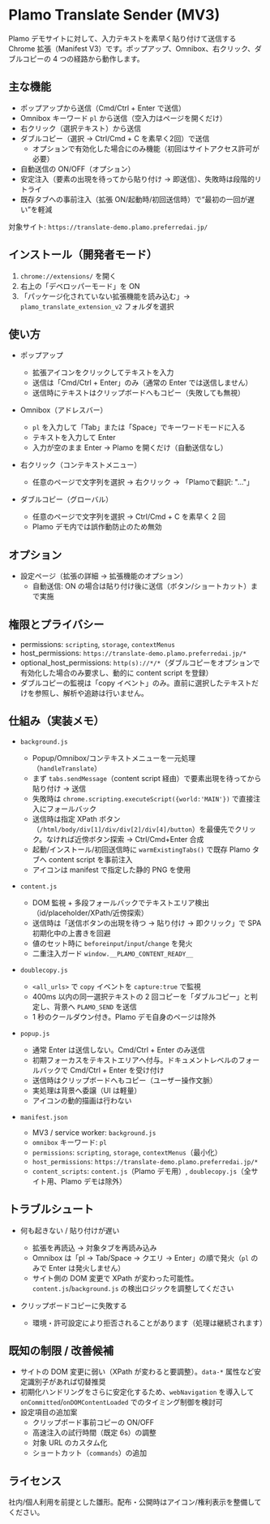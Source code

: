 # Plamo Translate Sender (MV3)

Plamo デモサイトに対して、入力テキストを素早く貼り付けて送信する Chrome 拡張（Manifest V3）です。ポップアップ、Omnibox、右クリック、ダブルコピーの 4 つの経路から動作します。

## 主な機能

- ポップアップから送信（Cmd/Ctrl + Enter で送信）
- Omnibox キーワード `pl` から送信（空入力はページを開くだけ）
- 右クリック（選択テキスト）から送信
- ダブルコピー（選択 → Ctrl/Cmd + C を素早く2回）で送信
  - オプションで有効化した場合にのみ機能（初回はサイトアクセス許可が必要）
- 自動送信の ON/OFF（オプション）
- 安定注入（要素の出現を待ってから貼り付け → 即送信）、失敗時は段階的リトライ
- 既存タブへの事前注入（拡張 ON/起動時/初回送信時）で“最初の一回が遅い”を軽減

対象サイト: `https://translate-demo.plamo.preferredai.jp/`

## インストール（開発者モード）

1. `chrome://extensions/` を開く
2. 右上の「デベロッパーモード」を ON
3. 「パッケージ化されていない拡張機能を読み込む」→ `plamo_translate_extension_v2` フォルダを選択

## 使い方

- ポップアップ
  - 拡張アイコンをクリックしてテキストを入力
  - 送信は「Cmd/Ctrl + Enter」のみ（通常の Enter では送信しません）
  - 送信時にテキストはクリップボードへもコピー（失敗しても無視）

- Omnibox（アドレスバー）
  - `pl` を入力して「Tab」または「Space」でキーワードモードに入る
  - テキストを入力して Enter
  - 入力が空のまま Enter → Plamo を開くだけ（自動送信なし）

- 右クリック（コンテキストメニュー）
  - 任意のページで文字列を選択 → 右クリック → 「Plamoで翻訳: "…"」

- ダブルコピー（グローバル）
  - 任意のページで文字列を選択 → Ctrl/Cmd + C を素早く 2 回
  - Plamo デモ内では誤作動防止のため無効

## オプション

- 設定ページ（拡張の詳細 → 拡張機能のオプション）
  - 自動送信: ON の場合は貼り付け後に送信（ボタン/ショートカット）まで実施
  
## 権限とプライバシー

- permissions: `scripting`, `storage`, `contextMenus`
- host_permissions: `https://translate-demo.plamo.preferredai.jp/*`
- optional_host_permissions: `http(s)://*/*`（ダブルコピーをオプションで有効化した場合のみ要求し、動的に content script を登録）
- ダブルコピーの監視は「copy イベント」のみ。直前に選択したテキストだけを参照し、解析や追跡は行いません。

## 仕組み（実装メモ）

- `background.js`
  - Popup/Omnibox/コンテキストメニューを一元処理（`handleTranslate`）
  - まず `tabs.sendMessage`（content script 経由）で要素出現を待ってから貼り付け → 送信
  - 失敗時は `chrome.scripting.executeScript({world:'MAIN'})` で直接注入にフォールバック
  - 送信時は指定 XPath ボタン（`/html/body/div[1]/div/div[2]/div[4]/button`）を最優先でクリック。なければ近傍ボタン探索 → Ctrl/Cmd+Enter 合成
  - 起動/インストール/初回送信時に `warmExistingTabs()` で既存 Plamo タブへ content script を事前注入
  - アイコンは manifest で指定した静的 PNG を使用

- `content.js`
  - DOM 監視 + 多段フォールバックでテキストエリア検出（id/placeholder/XPath/近傍探索）
  - 送信時は「送信ボタンの出現を待つ → 貼り付け → 即クリック」で SPA 初期化中の上書きを回避
  - 値のセット時に `beforeinput`/`input`/`change` を発火
  - 二重注入ガード `window.__PLAMO_CONTENT_READY__`

- `doublecopy.js`
  - `<all_urls>` で `copy` イベントを `capture:true` で監視
  - 400ms 以内の同一選択テキストの 2 回コピーを「ダブルコピー」と判定し、背景へ `PLAMO_SEND` を送信
  - 1 秒のクールダウン付き。Plamo デモ自身のページは除外

- `popup.js`
  - 通常 Enter は送信しない。Cmd/Ctrl + Enter のみ送信
  - 初期フォーカスをテキストエリアへ付与。ドキュメントレベルのフォールバックで Cmd/Ctrl + Enter を受け付け
  - 送信時はクリップボードへもコピー（ユーザー操作文脈）
  - 実処理は背景へ委譲（UI は軽量）
  - アイコンの動的描画は行わない

- `manifest.json`
  - MV3 / service worker: `background.js`
  - `omnibox` キーワード: `pl`
  - `permissions`: `scripting`, `storage`, `contextMenus`（最小化）
  - `host_permissions`: `https://translate-demo.plamo.preferredai.jp/*`
  - `content_scripts`: `content.js`（Plamo デモ用）, `doublecopy.js`（全サイト用、Plamo デモは除外）

## トラブルシュート

- 何も起きない / 貼り付けが遅い
  - 拡張を再読込 → 対象タブを再読み込み
  - Omnibox は「pl → Tab/Space → クエリ → Enter」の順で発火（`pl` のみで Enter は発火しません）
  - サイト側の DOM 変更で XPath が変わった可能性。`content.js`/`background.js` の検出ロジックを調整してください

- クリップボードコピーに失敗する
  - 環境・許可設定により拒否されることがあります（処理は継続されます）

## 既知の制限 / 改善候補

- サイトの DOM 変更に弱い（XPath が変わると要調整）。`data-*` 属性など安定識別子があれば切替推奨
- 初期化ハンドリングをさらに安定化するため、`webNavigation` を導入して `onCommitted`/`onDOMContentLoaded` でのタイミング制御を検討可
- 設定項目の追加案
  - クリップボード事前コピーの ON/OFF
  - 高速注入の試行時間（既定 6s）の調整
  - 対象 URL のカスタム化
  - ショートカット（`commands`）の追加

## ライセンス

社内/個人利用を前提とした雛形。配布・公開時はアイコン/権利表示を整備してください。
